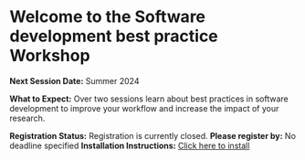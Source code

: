 # Welcome to the Software development best practice Workshop
**Next Session Date:**  Summer 2024

**What to Expect:**
Over two sessions learn about best practices in software development to improve your workflow and increase the impact of your research.

**Registration Status:** Registration is currently closed.
**Please register by:** No deadline specified
**Installation Instructions:** [Click here to install](nan)
